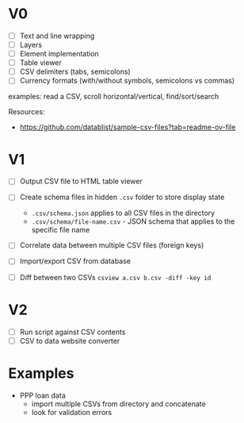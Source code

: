 # V0

- [ ] Text and line wrapping
- [ ] Layers
- [ ] Element implementation
- [ ] Table viewer
- [ ] CSV delimiters (tabs, semicolons)
- [ ] Currency formats (with/without symbols, semicolons vs commas)

examples: read a CSV, scroll horizontal/vertical, find/sort/search

Resources:
- https://github.com/datablist/sample-csv-files?tab=readme-ov-file

# V1

- [ ] Output CSV file to HTML table viewer
- [ ] Create schema files in hidden `.csv` folder to store display state
    - `.csv/schema.json` applies to all CSV files in the directory
    - `.csv/schema/file-name.csv` - JSON schema that applies to the specific file name

- [ ] Correlate data between multiple CSV files (foreign keys)
- [ ] Import/export CSV from database
- [ ] Diff between two CSVs `csview a.csv b.csv -diff -key id`

# V2

- [ ] Run script against CSV contents
- [ ] CSV to data website converter

# Examples

- PPP loan data
	- import multiple CSVs from directory and concatenate
	- look for validation errors
